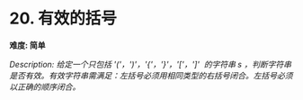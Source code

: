 # 20. 有效的括号

**难度: 简单**

_Description: 给定一个只包括 '('，')'，'{'，'}'，'['，']'  的字符串 s ，判断字符串是否有效。有效字符串需满足：左括号必须用相同类型的右括号闭合。左括号必须以正确的顺序闭合。_
